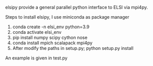 elsipy provide a general parallel python interface to ELSI via mpi4py.

Steps to install elsipy, I use miniconda as package manager

1) conda create -n elsi_env python=3.9
2) conda activate elsi_env
3) pip install numpy scipy cython nose
4) conda install mpich scalapack mpi4py
5) After modify the paths in setup.py; python setup.py install

An example is given in test.py
